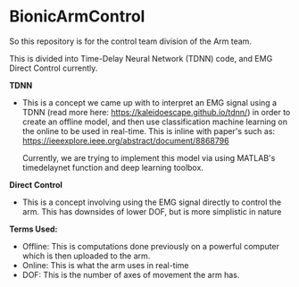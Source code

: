 # BionicArmControl
So this repository is for the control team division of the Arm team. 

This is divided into Time-Delay Neural Network (TDNN) code, and EMG Direct Control currently.

**TDNN**

- 	This is a concept we came up with to interpret an EMG signal using a TDNN (read more here: https://kaleidoescape.github.io/tdnn/) in order to create an offline model, and then use classification machine learning on the online to be used in real-time. This is inline with paper's such as: https://ieeexplore.ieee.org/abstract/document/8868796
	
	Currently, we are trying to implement this model via using MATLAB's timedelaynet function and deep learning toolbox.
	
		
		
**Direct Control**
	
-	This is a concept involving using the EMG signal directly to control the arm. This has downsides of lower DOF, but is more simplistic in nature
	
**Terms Used:**
-	Offline: This is computations done previously on a powerful computer which is then uploaded to the arm.
-	Online: This is what the arm uses in real-time
-	DOF: This is the number of axes of movement the arm has.

	
